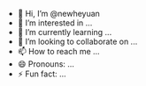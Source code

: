 - 👋 Hi, I’m @newheyuan
- 👀 I’m interested in ...
- 🌱 I’m currently learning ...
- 💞️ I’m looking to collaborate on ...
- 📫 How to reach me ...
- 😄 Pronouns: ...
- ⚡ Fun fact: ...

<!---
newheyuan/newheyuan is a ✨ special ✨ repository because its `README.md` (this file) appears on your GitHub profile.
You can click the Preview link to take a look at your changes.
--->

